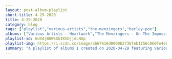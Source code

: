 ```yaml
---
layout: post-album-playlist
short-title: 4-29-2020
title: 4-29-2020
category: blog
tags: ["playlist","various-artists","the-menzingers","harley-poe"]
albums: ["Various Artists - Heartwork","The Menzingers - On The Impossible Past","Harley Poe - Pinocchio Pariah"]
playlist-id: 6UX4jB0WSXkIKhDjjeLNUp
playlist-img: https://i.scdn.co/image/ab67616d0000b2736feb1156c060fe4eb6fa1e19
summary: "A playlist of albums I created on 2020-04-29 featuring Various Artists, The Menzingers, and Harley Poe."
---
```

